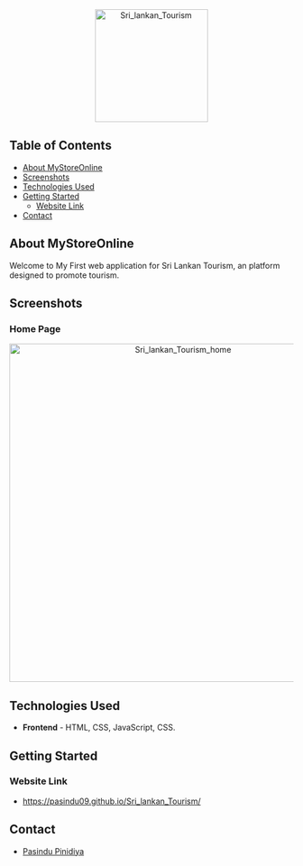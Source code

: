<div align="center">
  <img src="https://github.com/user-attachments/assets/9141628b-0389-449c-94a0-0158b19f874c" alt="Sri_lankan_Tourism" height="200" width="200">
</div>

## Table of Contents

- [About MyStoreOnline](#about-MyStoreOnline)
- [Screenshots](#screenshots)
- [Technologies Used](#technologies-used)
- [Getting Started](#getting-started)
  - [Website Link](#installation)
- [Contact](#contact)

## About MyStoreOnline

Welcome to My First web application for Sri Lankan Tourism, an platform designed to promote tourism.

## Screenshots

### Home Page

<div align="center">
  <img src="https://github.com/pasindu09/Sri_lankan_Tourism/Images/screenshot"
        alt="Sri_lankan_Tourism_home"
        width="600">
 
</div>

## Technologies Used

- **Frontend** - HTML, CSS, JavaScript, CSS.

## Getting Started

### Website Link

- https://pasindu09.github.io/Sri_lankan_Tourism/

## Contact

- [Pasindu Pinidiya](mailto:pasindupinidiya1@gmail.com)



